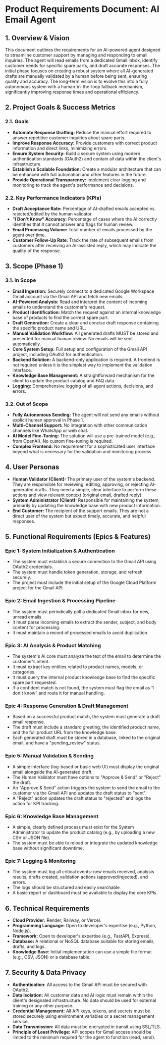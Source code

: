 # Product Requirements Document: AI Email Agent

## 1. Overview & Vision
This document outlines the requirements for an AI-powered agent designed to streamline customer support by managing and responding to email inquiries. The agent will read emails from a dedicated Gmail inbox, identify customer needs for specific spare parts, and draft accurate responses. The initial phase focuses on creating a robust system where all AI-generated drafts are manually validated by a human before being sent, ensuring quality and accuracy. The long-term vision is to evolve this into a fully autonomous system with a human-in-the-loop fallback mechanism, significantly improving response times and operational efficiency.

## 2. Project Goals & Success Metrics

### 2.1. Goals
- **Automate Response Drafting:** Reduce the manual effort required to answer repetitive customer inquiries about spare parts.
- **Improve Response Accuracy:** Provide customers with correct product information and direct links, minimizing errors.
- **Ensure System Security:** Build a secure system using modern authentication standards (OAuth2) and contain all data within the client's infrastructure.
- **Establish a Scalable Foundation:** Create a modular architecture that can be enhanced with full automation and other features in the future.
- **Provide Operational Transparency:** Implement clear logging and monitoring to track the agent's performance and decisions.

### 2.2. Key Performance Indicators (KPIs)
- **Draft Acceptance Rate:** Percentage of AI-drafted emails accepted vs. rejected/edited by the human validator.
- **"I Don't Know" Accuracy:** Percentage of cases where the AI correctly identifies that it cannot answer and flags for human review.
- **Email Processing Volume:** Total number of emails processed by the agent over time.
- **Customer Follow-Up Rate:** Track the rate of subsequent emails from customers after receiving an AI-assisted reply, which may indicate the quality of the response.

## 3. Scope (Phase 1)

### 3.1. In Scope
- **Email Ingestion:** Securely connect to a dedicated Google Workspace Gmail account via the Gmail API and fetch new emails.
- **AI-Powered Analysis:** Read and interpret the content of incoming emails to understand the customer's request.
- **Product Identification:** Match the request against an internal knowledge base of products to find the correct spare part.
- **Draft Generation:** Create a clear and concise draft response containing the specific product name and URL.
- **Manual Validation Workflow:** All generated drafts MUST be stored and presented for manual human review. No emails will be sent automatically.
- **Core System Setup:** Full setup and configuration of the Gmail API project, including OAuth2 for authentication.
- **Backend Solution:** A backend-only application is required. A frontend is not required unless it is the simplest way to implement the validation interface.
- **Knowledge Base Management:** A straightforward mechanism for the client to update the product catalog and FAQ data.
- **Logging:** Comprehensive logging of all agent actions, decisions, and errors.

### 3.2. Out of Scope
- **Fully Autonomous Sending:** The agent will not send any emails without explicit human approval in Phase 1.
- **Multi-Channel Support:** No integration with other communication channels like WhatsApp or web chat.
- **AI Model Fine-Tuning:** The solution will use a pre-trained model (e.g., from OpenAI). No custom fine-tuning is required.
- **Complex Frontend:** No requirement for a sophisticated user interface beyond what is necessary for the validation and monitoring process.

## 4. User Personas
- **Human Validator (Client):** The primary user of the system's backend. They are responsible for reviewing, editing, approving, or rejecting AI-generated drafts. They need a simple, clear interface to perform these actions and view relevant context (original email, drafted reply).
- **System Administrator (Client):** Responsible for maintaining the system, primarily by updating the knowledge base with new product information.
- **End Customer:** The recipient of the support emails. They are not a direct user of the system but expect timely, accurate, and helpful responses.

## 5. Functional Requirements (Epics & Features)

### Epic 1: System Initialization & Authentication
- The system must establish a secure connection to the Gmail API using OAuth2 credentials.
- The system must handle token generation, storage, and refresh securely.
- The project must include the initial setup of the Google Cloud Platform project for the Gmail API.

### Epic 2: Email Ingestion & Processing Pipeline
- The system must periodically poll a dedicated Gmail inbox for new, unread emails.
- It must parse incoming emails to extract the sender, subject, and body content for processing.
- It must maintain a record of processed emails to avoid duplication.

### Epic 3: AI Analysis & Product Matching
- The system's AI core must analyze the text of the email to determine the customer's intent.
- It must extract key entities related to product names, models, or categories.
- It must query the internal product knowledge base to find the specific spare part requested.
- If a confident match is not found, the system must flag the email as "I don't know" and route it for manual handling.

### Epic 4: Response Generation & Draft Management
- Based on a successful product match, the system must generate a draft email response.
- The draft must include a standard greeting, the identified product name, and the full product URL from the knowledge base.
- Each generated draft must be stored in a database, linked to the original email, and have a "pending_review" status.

### Epic 5: Manual Validation & Sending
- A simple interface (log-based or basic web UI) must display the original email alongside the AI-generated draft.
- The Human Validator must have options to "Approve & Send" or "Reject" the draft.
- An "Approve & Send" action triggers the system to send the email to the customer via the Gmail API and updates the draft status to "sent".
- A "Reject" action updates the draft status to "rejected" and logs the action for KPI tracking.

### Epic 6: Knowledge Base Management
- A simple, clearly defined process must exist for the System Administrator to update the product catalog (e.g., by uploading a new CSV or JSON file).
- The system must be able to reload or integrate the updated knowledge base without significant downtime.

### Epic 7: Logging & Monitoring
- The system must log all critical events: new emails received, analysis results, drafts created, validation actions (approved/rejected), and errors.
- The logs should be structured and easily searchable.
- A basic report or dashboard must be available to display the core KPIs.

## 6. Technical Requirements
- **Cloud Provider:** Render, Railway, or Vercel.
- **Programming Language:** Open to developer's expertise (e.g., Python, Node.js).
- **Framework:** Open to developer's expertise (e.g., FastAPI, Express).
- **Database:** A relational or NoSQL database suitable for storing emails, drafts, and logs.
- **Knowledge Base:** Initial implementation can use a simple file format (e.g., CSV, JSON) or a database table.

## 7. Security & Data Privacy
- **Authentication:** All access to the Gmail API must be secured with OAuth2.
- **Data Isolation:** All customer data and AI logic must remain within the client's designated infrastructure. No data should be used for external training or any other purpose.
- **Credential Management:** All API keys, tokens, and secrets must be stored securely using environment variables or a secret management service.
- **Data Transmission:** All data must be encrypted in transit using SSL/TLS.
- **Principle of Least Privilege:** API scopes for Gmail access should be limited to the minimum required for the agent to function (read, send).
